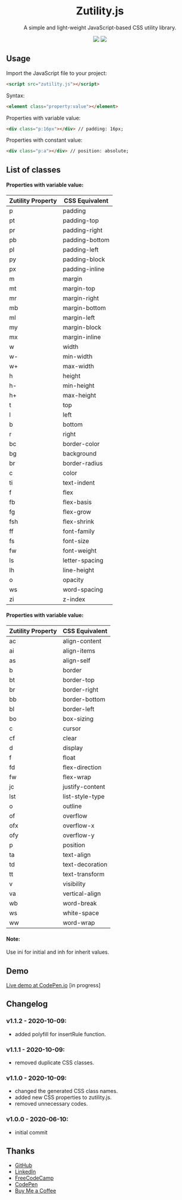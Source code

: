 
<h1 align="center">Zutility.js</h1>

<p align="center">A simple and light-weight JavaScript-based CSS utility library.</p>
<p align="center">
  <img src="https://svgshare.com/i/QMW.svg" />
  <img src="https://svgshare.com/i/QN4.svg" />
</p>

## Usage
Import the JavaScript file to your project: 
````html
<script src="zutility.js"></script>
````

Syntax:
````html
<element class="property:value"></element>
````
Properties with variable value:
````html
<div class="p:16px"></div> // padding: 16px;
````
Properties with constant value:
````html
<div class="p:a"></div> // position: absolute;
````
## List of classes

#### Properties with variable value:
Zutility Property | CSS Equivalent
--- | ---
p | padding
pt | padding-top
pr | padding-right
pb | padding-bottom
pl | padding-left
py | padding-block
px | padding-inline
m | margin
mt | margin-top
mr | margin-right
mb | margin-bottom
ml | margin-left
my | margin-block
mx | margin-inline
w | width
w- | min-width
w+ | max-width
h | height
h- | min-height
h+ | max-height
t | top
l | left
b | bottom
r | right
bc | border-color
bg | background
br | border-radius
c | color
ti | text-indent
f | flex
fb | flex-basis
fg | flex-grow
fsh | flex-shrink
ff | font-family
fs | font-size
fw | font-weight
ls | letter-spacing
lh | line-height
o | opacity
ws | word-spacing
zi | z-index

#### Properties with variable value:
Zutility Property | CSS Equivalent
--- | ---
ac | align-content
ai | align-items
as | align-self
b | border
bt | border-top
br | border-right
bb | border-bottom
bl | border-left
bo | box-sizing
c | cursor
cf | clear
d | display
f | float
fd | flex-direction
fw | flex-wrap
jc | justify-content
lst | list-style-type
o | outline
of | overflow
ofx | overflow-x
ofy | overflow-y
p | position
ta | text-align
td | text-decoration
tt | text-transform
v | visibility
va | vertical-align
wb | word-break
ws | white-space
ww | word-wrap

#### Note:
Use ini for initial and inh for inherit values.
## Demo

[Live demo at CodePen.io](https://codepen.io/zenabus/pen/) [in progress]

## Changelog
### v1.1.2 - 2020-10-09:
 - added polyfill for insertRule function.

### v1.1.1 - 2020-10-09:
- removed duplicate CSS classes.

### v1.1.0 - 2020-10-09:
- changed the generated CSS class names.
- added new CSS properties to zutility.js.
- removed unnecessary codes.

### v1.0.0 - 2020-06-10:
- initial commit

## Thanks

- [GitHub](https://github.com/zenabus)
- [LinkedIn](https://linkedin.com/in/zenabus)
- [FreeCodeCamp](https://freecodecamp.org/zenabus)
- [CodePen](https://codepen.io/zenabus)
- [Buy Me a Coffee](https://www.buymeacoffee.com/zenabus)
